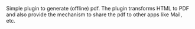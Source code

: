 
Simple plugin to generate (offline) pdf. The plugin transforms HTML to PDF and also provide the mechanism to share the pdf to other apps like Mail, etc.

